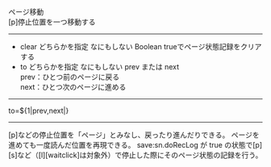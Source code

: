 ページ移動  
[p]停止位置を一つ移動する

***
- clear	どちらかを指定	なにもしない	Boolean	trueでページ状態記録をクリアする
- to	どちらかを指定	なにもしない	prev または next<br/>prev：ひとつ前のページに戻る<br/>next：ひとつ次のページに進める

***
to=${1|prev,next|}

***
[p]などの停止位置を「ページ」とみなし、戻ったり進んだりできる。
ページを進めても一度読んだ位置を再現できる。
save:sn.doRecLog が true の状態で[p][s]など（[l][waitclick]は対象外）で停止した際にそのページ状態の記録を行う。
